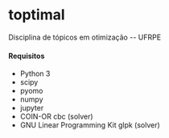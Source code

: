 # toptimal
Disciplina de tópicos em otimização -- UFRPE


#### Requisitos
- Python 3
- scipy
- pyomo
- numpy
- jupyter
- COIN-OR cbc (solver)
- GNU Linear Programming Kit glpk (solver)
